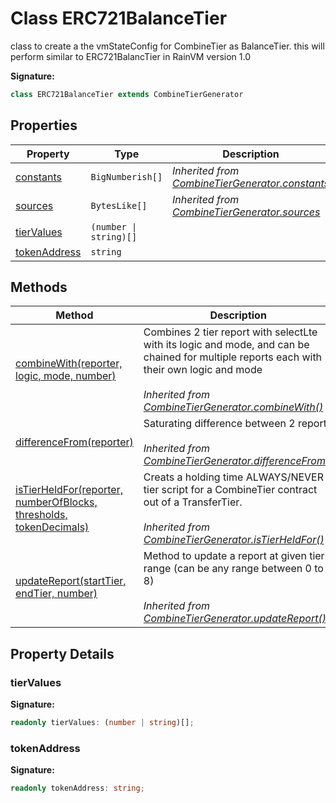 
# Class ERC721BalanceTier

class to create a the vmStateConfig for CombineTier as BalanceTier. this will perform similar to ERC721BalancTier in RainVM version 1.0

<b>Signature:</b>

```typescript
class ERC721BalanceTier extends CombineTierGenerator 
```

## Properties

|  Property | Type | Description |
|  --- | --- | --- |
|  [constants](./combinetiergenerator.md#constants-property) | `BigNumberish[]` | *Inherited from [CombineTierGenerator.constants](./combinetiergenerator.md#constants-property)* |
|  [sources](./combinetiergenerator.md#sources-property) | `BytesLike[]` | *Inherited from [CombineTierGenerator.sources](./combinetiergenerator.md#sources-property)* |
|  [tierValues](./erc721balancetier.md#tierValues-property) | `(number \| string)[]` |  |
|  [tokenAddress](./erc721balancetier.md#tokenAddress-property) | `string` |  |

## Methods

|  Method | Description |
|  --- | --- |
|  [combineWith(reporter, logic, mode, number)](./combinetiergenerator.md#combineWith-method-1) | Combines 2 tier report with selectLte with its logic and mode, and can be chained for multiple reports each with their own logic and mode<br></br>*Inherited from [CombineTierGenerator.combineWith()](./combinetiergenerator.md#combineWith-method-1)* |
|  [differenceFrom(reporter)](./combinetiergenerator.md#differenceFrom-method-1) | Saturating difference between 2 reports<br></br>*Inherited from [CombineTierGenerator.differenceFrom()](./combinetiergenerator.md#differenceFrom-method-1)* |
|  [isTierHeldFor(reporter, numberOfBlocks, thresholds, tokenDecimals)](./combinetiergenerator.md#isTierHeldFor-method-1) | Creats a holding time ALWAYS/NEVER tier script for a CombineTier contract out of a TransferTier.<br></br>*Inherited from [CombineTierGenerator.isTierHeldFor()](./combinetiergenerator.md#isTierHeldFor-method-1)* |
|  [updateReport(startTier, endTier, number)](./combinetiergenerator.md#updateReport-method-1) | Method to update a report at given tier range (can be any range between 0 to 8)<br></br>*Inherited from [CombineTierGenerator.updateReport()](./combinetiergenerator.md#updateReport-method-1)* |

## Property Details

<a id="tierValues-property"></a>

### tierValues

<b>Signature:</b>

```typescript
readonly tierValues: (number | string)[];
```

<a id="tokenAddress-property"></a>

### tokenAddress

<b>Signature:</b>

```typescript
readonly tokenAddress: string;
```
